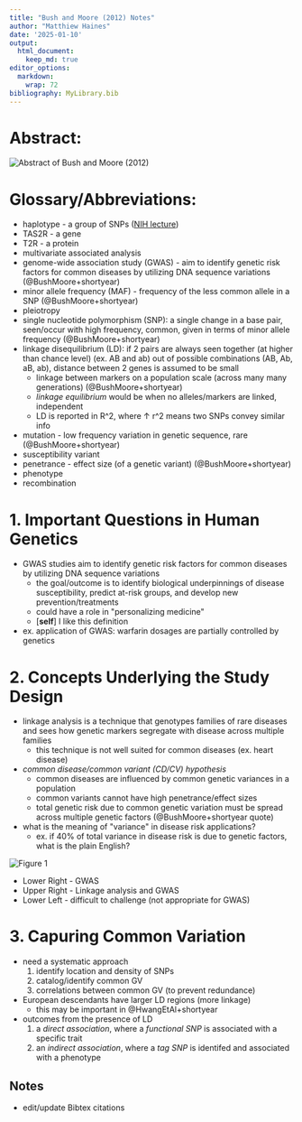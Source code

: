 ```yaml
---
title: "Bush and Moore (2012) Notes"
author: "Matthiew Haines"
date: '2025-01-10'
output: 
  html_document:
    keep_md: true
editor_options: 
  markdown: 
    wrap: 72
bibliography: MyLibrary.bib
---
```


# Abstract: 
![*Abstract of Bush and Moore (2012)*](C:/Users/Matthiew/Documents/Research/Candidacy/JournalClub/Bush2012Abstract.png)  

# Glossary/Abbreviations:
- haplotype - a group of SNPs ([NIH lecture](https://youtu.be/HHvdupHgeFg?si=zvgAl1gHi0-YxVmt))  
- TAS2R - a gene  
- T2R - a protein  
- multivariate associated analysis  
- genome-wide association study (GWAS) - aim to identify genetic risk factors for common diseases by utilizing DNA sequence variations (@BushMoore+shortyear)  
- minor allele frequency (MAF) - frequency of the less common allele in a SNP (@BushMoore+shortyear)  
- pleiotropy  
- single nucleotide polymorphism (SNP): a single change in a base pair, seen/occur with high frequency, common, given in terms of minor allele frequency  (@BushMoore+shortyear)  
- linkage disequilibrium (LD): if 2 pairs are always seen together (at higher than chance level) (ex. AB and ab) out of possible combinations (AB, Ab, aB, ab), distance between 2 genes is assumed to be small  
  + linkage between markers on a population scale (across many many generations) (@BushMoore+shortyear)
  + *linkage equilibrium* would be when no alleles/markers are linked, independent
  + LD is reported in R^2, where $\uparrow$ r^2 means two SNPs convey similar info
- mutation - low frequency variation in genetic sequence, rare (@BushMoore+shortyear)
- susceptibility variant
- penetrance - effect size (of a genetic variant) (@BushMoore+shortyear)
- phenotype
- recombination


# 1. Important Questions in Human Genetics
- GWAS studies aim to identify genetic risk factors for common diseases by utilizing DNA sequence variations  
  + the goal/outcome is to identify biological underpinnings of disease susceptibility, predict at-risk groups, and develop new prevention/treatments
  + could have a role in "personalizing medicine"
  + [**self**] I like this definition
- ex. application of GWAS: warfarin dosages are partially controlled by genetics  

# 2. Concepts Underlying the Study Design  
- linkage analysis is a technique that genotypes families of rare diseases and sees how genetic markers segregate with disease across multiple families  
  + this technique is not well suited for common diseases (ex. heart disease)  
- *common disease/common variant (CD/CV) hypothesis*
  + common diseases are influenced by common genetic variances in a population
  + common variants cannot have high penetrance/effect sizes
  + total genetic risk due to common genetic variation must be spread across multiple genetic factors (@BushMoore+shortyear quote)
- what is the meaning of "variance" in disease risk applications?
  + ex. if 40% of total variance in disease risk is due to genetic factors, what is the plain English?


![Figure 1](https://cdn.ncbi.nlm.nih.gov/pmc/blobs/6e2a/3531285/2e868bea85f6/pcbi.1002822.g001.jpg)

  + Lower Right - GWAS  
  + Upper Right - Linkage analysis and GWAS
  + Lower Left - difficult to challenge (not appropriate for GWAS)
  
# 3. Capuring Common Variation
- need a systematic approach
  1. identify location and density of SNPs
  2. catalog/identify common GV
  3. correlations between common GV (to prevent redundance)
- European descendants have larger LD regions (more linkage)
  + this may be important in @HwangEtAl+shortyear
- outcomes from the presence of LD  
  1. a *direct association*, where a *functional SNP* is associated with a specific trait
  2. an *indirect association*, where a *tag SNP* is identifed and associated with a phenotype
  
## Notes
- edit/update Bibtex citations
